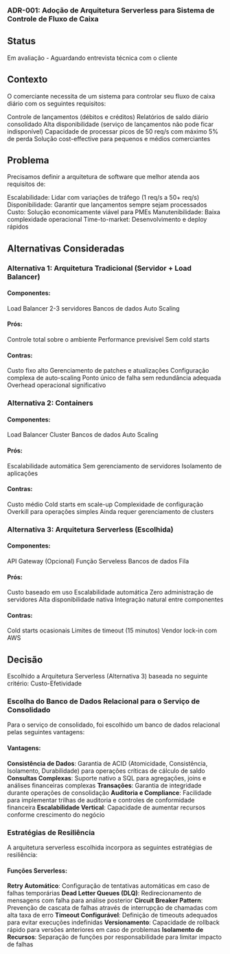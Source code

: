 ### ADR-001: Adoção de Arquitetura Serverless para Sistema de Controle de Fluxo de Caixa

## Status

Em avaliação - Aguardando entrevista técnica com o cliente

## Contexto

O comerciante necessita de um sistema para controlar seu fluxo de caixa diário com os seguintes requisitos:

Controle de lançamentos (débitos e créditos)
Relatórios de saldo diário consolidado
Alta disponibilidade (serviço de lançamentos não pode ficar indisponível)
Capacidade de processar picos de 50 req/s com máximo 5% de perda
Solução cost-effective para pequenos e médios comerciantes

## Problema

Precisamos definir a arquitetura de software que melhor atenda aos requisitos de:

Escalabilidade: Lidar com variações de tráfego (1 req/s a 50+ req/s)
Disponibilidade: Garantir que lançamentos sempre sejam processados
Custo: Solução economicamente viável para PMEs
Manutenibilidade: Baixa complexidade operacional
Time-to-market: Desenvolvimento e deploy rápidos

## Alternativas Consideradas

### Alternativa 1: Arquitetura Tradicional (Servidor + Load Balancer)

#### Componentes:

Load Balancer
2-3 servidores
Bancos de dados
Auto Scaling

#### Prós:

Controle total sobre o ambiente
Performance previsível
Sem cold starts

#### Contras:

Custo fixo alto
Gerenciamento de patches e atualizações
Configuração complexa de auto-scaling
Ponto único de falha sem redundância adequada
Overhead operacional significativo

### Alternativa 2: Containers

#### Componentes:

Load Balancer
Cluster
Bancos de dados
Auto Scaling

#### Prós:

Escalabilidade automática
Sem gerenciamento de servidores
Isolamento de aplicações

#### Contras:

Custo médio
Cold starts em scale-up
Complexidade de configuração
Overkill para operações simples
Ainda requer gerenciamento de clusters

### Alternativa 3: Arquitetura Serverless (Escolhida)

#### Componentes:

API Gateway (Opcional)
Função Serveless
Bancos de dados
Fila

#### Prós:

Custo baseado em uso
Escalabilidade automática
Zero administração de servidores
Alta disponibilidade nativa
Integração natural entre componentes

#### Contras:

Cold starts ocasionais
Limites de timeout (15 minutos)
Vendor lock-in com AWS

## Decisão

Escolhido a Arquitetura Serverless (Alternativa 3) baseada no seguinte critério: Custo-Efetividade

### Escolha do Banco de Dados Relacional para o Serviço de Consolidado

Para o serviço de consolidado, foi escolhido um banco de dados relacional pelas seguintes vantagens:

#### Vantagens:

**Consistência de Dados**: Garantia de ACID (Atomicidade, Consistência, Isolamento, Durabilidade) para operações críticas de cálculo de saldo
**Consultas Complexas**: Suporte nativo a SQL para agregações, joins e análises financeiras complexas
**Transações**: Garantia de integridade durante operações de consolidação
**Auditoria e Compliance**: Facilidade para implementar trilhas de auditoria e controles de conformidade financeira
**Escalabilidade Vertical**: Capacidade de aumentar recursos conforme crescimento do negócio

### Estratégias de Resiliência

A arquitetura serverless escolhida incorpora as seguintes estratégias de resiliência:

#### Funções Serverless:

**Retry Automático**: Configuração de tentativas automáticas em caso de falhas temporárias
**Dead Letter Queues (DLQ)**: Redirecionamento de mensagens com falha para análise posterior
**Circuit Breaker Pattern**: Prevenção de cascata de falhas através de interrupção de chamadas com alta taxa de erro
**Timeout Configurável**: Definição de timeouts adequados para evitar execuções indefinidas
**Versionamento**: Capacidade de rollback rápido para versões anteriores em caso de problemas
**Isolamento de Recursos**: Separação de funções por responsabilidade para limitar impacto de falhas
